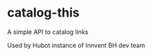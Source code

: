 catalog-this
============

A simple API to catalog links

Used by Hubot instance of Innvent BH dev team 
